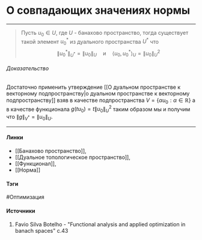 # О совпадающих значениях нормы
***
>Пусть $u_{0}\in U$, где $U$ - банахово пространство, тогда существует такой элемент $u_{0}^{*}$ из дуального пространства $U^{*}$ что $$\|u_{0}^{*}\|_{U^{*}}=\|u_{0}\|_{U}\quad\text{и}\quad\langle u_{0},u_{0}^{*}\rangle_{U}=\|u_{0}\|_{U}^{2}$$

###### Доказательство
Достаточно применить утверждение [[О дуальном пространстве к векторному подпространству|о дуальном пространстве к векторному подпространству]] взяв в качестве подпространства $V=\{\alpha u_{0}:\alpha\in\mathbb{R}\}$ а в качестве функционала $g(tu_{0})=t\|u_{0}\|_{U}^{2}$ таким образом мы и получим что $\|g\|_{V^{*}}=\|u_{0}\|_{U}$.
***
#### Линки
- [[Банахово пространство]],
- [[Дуальное топологическое пространство]],
- [[Функционал]],
- [[Норма]]
#### Тэги
 #Оптимизация 
#### Источники
1. Favio Silva Botelho - "Functional analysis and applied optimization in banach spaces" c.43
